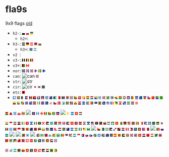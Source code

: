 fla9s
=====

9x9 flags [old](https://github.com/octos/fla9s/blob/d3d995f799f50eae9239a366f0c25998fd0c75c6/countries/README.md "old")

- `h2-`: ![h2](/bw/h2.png) ![pl](pl.png) ![ua](ua.png)
  - `h2+`:
- `h3-`: ![h3](/bw/h3.png) ![de](de.png) ![at](at.png) ![am](am.png) ![](bg.png)
  - `h3+`: ![az](az.png) ![ar](ar.png)
- `v2 `:
- `v3-`: ![v3](/bw/v3.png) ![be](be.png) ![td](td.png)
- `v3+`: ![af](af.png) ![ca](ca.png)
- `nor`: ![nor](/bw/nor.png) ![is](is.png) ![no](no.png) ![fo](fo.png) ![se](se.png) ![fi](fi.png)
- `can`: ![can](/bw/can.png) ![us](us.png)
- `str`: ![str](/bw/str.png)
- `cir`: ![cir](/bw/cir.png) ![jp](jp.png) ![kr](kr.png) ![bd](bd.png)
- `etc`: ![al](al.png)
- ![aq](aq.png)
![ax](ax.png)
![dz](dz.png)
![as](as.png)
![ad](ad.png)
![ao](ao.png)
![ai](ai.png)
![ag](ag.png)
![aw](aw.png)
![au](au.png)
![bs](bs.png)
![bh](bh.png)
![bb](bb.png)
![by](by.png)
![bz](bz.png)
![bj](bj.png)
![bm](bm.png)
![bt](bt.png)
![bo](bo.png)
![bq](bq.png)
![ba](ba.png)
![bw](bw.png)
![bv](bv.png)
![br](br.png)
![io](io.png)
![bn](bn.png)
![bf](bf.png)
![bi](bi.png)
![kh](kh.png)
![cm](cm.png)
![cv](cv.png)
![ky](ky.png)
![cf](cf.png)
![cl](cl.png)
![cn](cn.png)
![cx](cx.png)
![cc](cc.png)
![co](co.png)
![km](km.png)
![cg](cg.png)
![cd](cd.png)
![ck](ck.png)
![cr](cr.png)
![ci](ci.png)
![cu](cu.png)
![cw](cw.png)
![cy](cy.png)
![cz](cz.png)
![dk](dk.png)
![dj](dj.png)
![dm](dm.png)
![do](do.png)
![ec](ec.png)
![eg](eg.png)
![sv](sv.png)
![gq](gq.png)
![er](er.png)
![ee](ee.png)
![et](et.png)
![fk](fk.png)
![fj](fj.png)
![](fr.png)
![](gf.png)
![](pf.png)
![](tf.png)
![](ga.png)
![](gm.png)
![](ge.png)

![](gh.png)
![](gi.png)
![](gr.png)
![](gl.png)
![](gd.png)
![](gp.png)
![](gu.png)
![](gt.png)
![](gg.png)
![](gn.png)
![](gw.png)
![](gy.png)
![](ht.png)
![](hm.png)
![](va.png)
![](hn.png)
![](hk.png)
![](hu.png)

![](in.png)
![](id.png)
![](ir.png)
![](iq.png)
![](ie.png)
![](im.png)
![](il.png)
![](it.png)
![](jm.png)
![](je.png)
![](jo.png)
![](kz.png)
![](ke.png)
![](ki.png)
![](kp.png)
![](kw.png)
![](kg.png)
![](la.png)
![](lv.png)
![](lb.png)
![](ls.png)
![](lr.png)
![](ly.png)
![](li.png)
![](lt.png)
![](lu.png)
![](mo.png)
![](mk.png)
![](mg.png)
![](mw.png)
![](my.png)
![](mv.png)
![](ml.png)
![](mt.png)
![](mh.png)
![](mq.png)
![](mr.png)
![](mu.png)
![](yt.png)
![](mx.png)
![](fm.png)
![](md.png)
![](mc.png)
![](mn.png)
![](me.png)
![](ms.png)
![](ma.png)
![](mz.png)
![](mm.png)
![](na.png)
![](nr.png)
![](np.png)
![](nl.png)
![](nc.png)
![](nz.png)
![](ni.png)
![](ne.png)
![](ng.png)
![](nu.png)
![](nf.png)
![](mp.png)
![](om.png)
![](pk.png)
![](pw.png)
![](ps.png)
![](pa.png)
![](pg.png)
![](py.png)
![](pe.png)
![](ph.png)
![](pn.png)
![](pt.png)
![](pr.png)
![](qa.png)
![](re.png)
![](ro.png)
![](ru.png)
![](rw.png)
![](bl.png)
![](sh.png)
![](kn.png)
![](lc.png)
![](mf.png)
![](pm.png)
![](vc.png)
![](ws.png)
![](sm.png)
![](st.png)
![](sa.png)
![](sn.png)
![](rs.png)
![](sc.png)
![](sl.png)
![](sg.png)
![](sx.png)
![](sk.png)
![](si.png)
![](sb.png)
![](so.png)
![](za.png)
![](gs.png)
![](ss.png)
![](es.png)
![](lk.png)
![](sd.png)
![](sr.png)
![](sj.png)
![](sz.png)
![](ch.png)
![](sy.png)
![](tw.png)
![](tj.png)
![](tz.png)
![](th.png)
![](tl.png)
![](tg.png)
![](tk.png)
![](to.png)
![](tt.png)
![](tn.png)
![](tr.png)
![](tm.png)
![](tc.png)
![](tv.png)
![](ug.png)
![](ae.png)
![](gb.png)

![](um.png)
![](uy.png)
![](uz.png)
![](vu.png)
![](ve.png)
![](vn.png)
![](vg.png)
![](vi.png)
![](wf.png)
![](eh.png)
![](ye.png)
![](zm.png)
![](zw.png)
